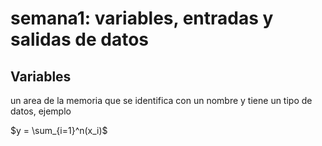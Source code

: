 # semana1: variables, entradas y salidas de datos

## Variables

un area de la memoria que se identifica con un nombre y tiene un tipo de datos, ejemplo

$y = \sum_{i=1}^n(x_i)$
